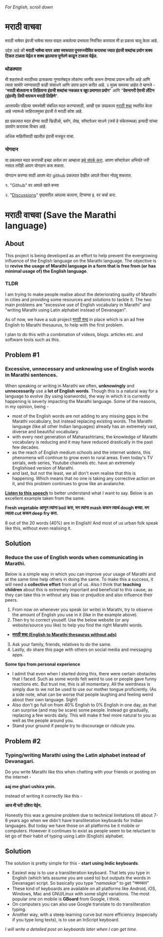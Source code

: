 *For English, scroll down*

# मराठी वाचवा

मराठी भाषेवर इंग्रजी भाषेचा सतत वाढत असलेल्या प्रभावला नियंत्रित करायला मी हा प्रकल्प चालू केला आहे.

उद्देश आहे की **मराठी भाषेचा वापर अशा स्वरूपात पुनरुज्जीवित करायचा ज्यात इंग्रजी शब्दांचा प्रयोग शक्य टिकत टाळता येईल
व शक्य झाल्यास पूर्णपणे काढून टाकता येईल.**

### थोडक्यात

मी शहरांमध्ये मराठीच्या ढासळत्या गुणवत्तेबद्दल लोकांना जाणीव करून देण्याचा प्रयत्न करीत आहे आणि त्यास सामोरे जाण्यासाठी काही संसाधने आणि उपाय प्रदान करीत आहे.
२ मुख्य समस्या आहेत ते म्हणजे - "**मराठी बोलताना व लिहिताना इंग्रजी शब्दांचा नकळत व खूप प्रमाणात प्रयोग**" आणि "**देवनागरी ऐवजी लॅटिन (इंग्रजी) लिपी वापरून मराठी लिहिणे**".

आत्तापर्यंत पहिल्या समस्येशी संबंधित मदत करण्यासाठी, आम्ही एक उपप्रकल्प [मराठी शब्द](https://mukta-strot.github.io/marathi-shabd/) स्थापित केला आहे ज्यामध्ये जाहिरातमुक्त इंग्रजी ते मराठी कोश आहे.

ह्या प्रकल्पात मदत होण्या साठी व्हिडीओ, ब्लॉग, लेख, सॉफ्टवेअर साधने (जसे हे संकेतस्थळ) इत्यादी यांच्या उपयोग करायचा विचार आहे. 

अधिक माहितीसाठी खालील इंग्रजी मजकूर वाचा.

### योगदान

या प्रकल्पात मदत करायची इच्छा असेल तर आम्हाला [इथे संपर्क करा](https://mukta-strot.github.io/#contact). आपण सॉफ्टवेअर अभियंते जरी नसाल तरीही आपण योगदान करू शकता.

योगदान करण्या साठी आपण थेट github प्रकल्पात देखील आपले विचार नोंदवू शकतात. 

१. "Github" वर आपले खाते बनवा 

२. "[Discussions](https://github.com/mukta-strot/marathi-vachva/discussions)" पृष्ठावरील आपल्या कल्पना, टिप्पण्या इ. वर चर्चा करा.


# मराठी वाचवा (Save the Marathi language)

## About

This project is being developed as an effort to help prevent the evergrowing
influence of the English language on the Marathi language.
The objective is to **revive the usage of Marathi language in a form that is
free from (or has minimal usage of) the English language**.

### TLDR

I am trying to make people realise about the deteriorating quality of Marathi
in cities and providing some resources and solutions to tackle it. The two main
problems are "excessive use of English vocabulary in Marathi" and "writing Marathi using
Latin alphabet instead of Devanagari".

As of now, we have a sub project [मराठी शब्द](https://mukta-strot.github.io/marathi-shabd/)
in place which is an ad free English to Marathi thesaurus, to help with the
first problem.

I plan to do this with a combination of videos, blogs. articles etc. and software tools
such as this.

## Problem #1

### Excessive, unnecessary and unknowing use of English words in Marathi sentences.

When speaking or writing in Marathi we often, **unknowingly** and
**unnecessarily** use a **lot of English words**.
Though this is a natural way for a language to evolve (by using loanwords), the 
way in which it is currently happening is severly impacting the Marathi language.
Some of the reasons, in my opinion, being -

- most of the English words are not adding to any missing gaps in the Marathi 
vocabulary, but instead replacing existing words. 
The Marathi language (like all other Indian languages) already has an extremely
vast, diverse and beautiful vocabulary.
- with every next generation of Maharashtrians, the knowledge of Marathi
  vocabulary is reducing and it may have reduced drastically in the past few decades.
- as the reach of English medium schools and the internet widens, this phenomena
  will continue to grow even to rural areas. Even today's TV serials, web
series, Youtube channels etc. have an extremely Englishised version of Marathi.
- and last, but not the least, we all don't even realise that this is happening.
  Which means that no one is taking any corrective action on it, and this
problem continues to grow like an avalanche.

[**Listen to this speech**](https://youtu.be/Jg7UUU8R_Dc) to better understand what I want to say.
Below is an excellent example taken from the same.

**Fresh vegetable आणून त्यांना boil करा, मग त्यांना mash करून त्याचं dough बनवा. मग त्याला cut करून deep fry करा.**

8 out of the 20 words (40%) are in English! And most of us urban folk speak like
this, without even realising it.

## Solution

### Reduce the use of English words when communicating in Marathi.

Below is a simple way in which you can improve your usage of Marathi and at the
same time help others in doing the same. To make this a success, it will need a
**collective effort** from all of us. Also I think that **teaching children** about
this is extremely important and beneficial to this cause, as they can take
this in without any bias or prejudice and also influence their peers.


1. From now on whenever you speak (or write) in Marathi, try to observe the amount of English
you use in it (like in the example above).
2. Then try to correct youself. Use the below website (or any website/source you like) to help
   you find the right Marathi words.
  - [**मराठी शब्द (English to Marathi thesaurus without ads)**](https://mukta-strot.github.io/marathi-shabd/)
3. Ask your family, friends, relatives to do the same.
4. Lastly, do share this page with others on social media and messaging apps.

**Some tips from personal experience**

- I admit that even when I started doing this, there were certain obstacles
that I faced. Such as some words felt weird to use or people gave funny reactions etc.
But trust me, this is all momentary. All the weirdness is simply due to we not
be used to use our mother tongue proficiently. (As a side note, what can be worse
that people laughing and feeling weird about their own language. Sigh!)
- Also don't go full on from 40% English to 0% English in one day, as that can
surprise (and may be scare) some people. Instead go gradually, replacing a few 
words daily. This will make it feel more natural to you as well as the people around you.
- Stand your ground if people try to discourage or ridicule you.


## Problem #2

### Typing/writing Marathi using the Latin alphabet instead of Devanagari. 

Do you write Marathi like this when chatting with your friends or posting
on the internet -

**aaj me ghari ushira yein.**

instead of writing it correctly like this -

**आज मी घरी उशिरा येईन.**

Honestly this was a genuine problem due to technical limitations 
till about 7-8 years ago when we didn't have transliteration keyboards for
Indian languages. But today we have those on all platforms be it mobile 
or computers. However it continues to exist as people seem to be
reluctant to let go of their habit of typing using Latin (English) alphabet.

## Solution

The solution is pretty simple for this - **start using Indic keyboards**.

- Easiest way is to use a transliteration keyboard. That lets you type in
  English (which lets assume you are used to) but outputs the words in
Devanagari script. So basically you type "*namaskar*" to get "नमस्कार"
- These kind of keyboards are available on all platforms like Android, iOS,
  Windows, Mac and GNU/Linux with some slight variations. The most popular one
  on mobile is **GBoard** from Google, I think.
- On computers you can also use Google translate to do transliteration typing.
- Another way, with a steep learning curve but more efficiency (especially if you
  type long texts), is to use an InScript keyboard.

*I will write a detailed post on keyboards later when I can get time.*
